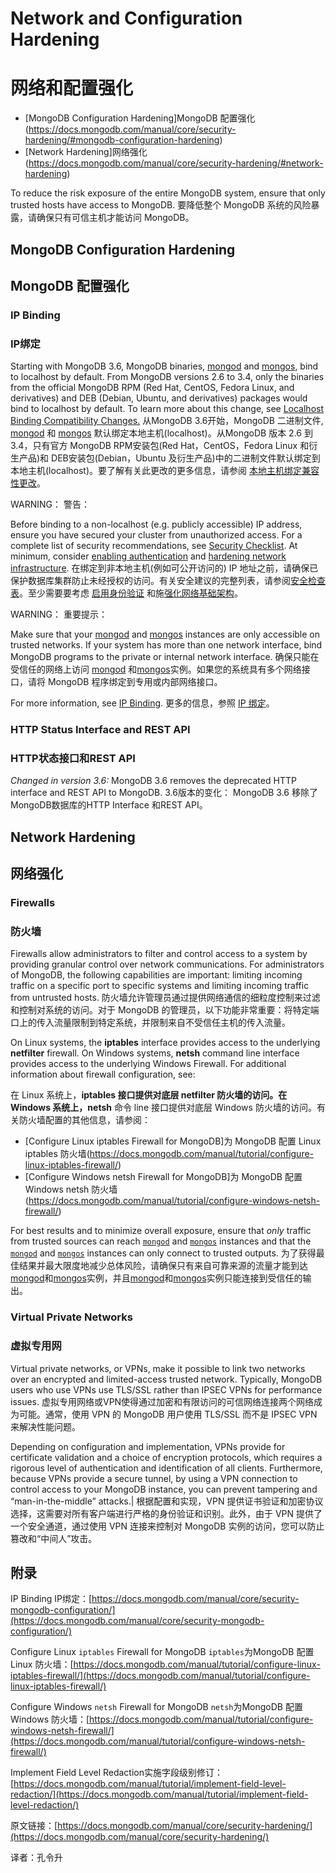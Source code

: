 # Network and Configuration Hardening[](https://docs.mongodb.com/manual/core/security-hardening/ "Permalink to this headline")

# 网络和配置强化


-   [MongoDB Configuration Hardening]MongoDB 配置强化(https://docs.mongodb.com/manual/core/security-hardening/#mongodb-configuration-hardening)
-   [Network Hardening]网络强化(https://docs.mongodb.com/manual/core/security-hardening/#network-hardening)

To reduce the risk exposure of the entire MongoDB system, ensure that only trusted hosts have access to MongoDB.
要降低整个 MongoDB 系统的风险暴露，请确保只有可信主机才能访问 MongoDB。

## MongoDB Configuration Hardening

## MongoDB 配置强化

### IP Binding

### IP绑定

Starting with MongoDB 3.6, MongoDB binaries, [mongod](https://docs.mongodb.com/manual/reference/program/mongod/#bin.mongod)  and  [mongos](https://docs.mongodb.com/manual/reference/program/mongos/#bin.mongos), bind to localhost by default. From MongoDB versions 2.6 to 3.4, only the binaries from the official MongoDB RPM (Red Hat, CentOS, Fedora Linux, and derivatives) and DEB (Debian, Ubuntu, and derivatives) packages would bind to localhost by default. To learn more about this change, see  [Localhost Binding Compatibility Changes.](https://docs.mongodb.com/manual/release-notes/3.6-compatibility/#bind-ip-compatibility)
从MongoDB 3.6开始，MongoDB 二进制文件, [mongod](https://docs.mongodb.com/manual/reference/program/mongod/#bin.mongod) 和 [mongos](https://docs.mongodb.com/manual/reference/program/mongos/#bin.mongos) 默认绑定本地主机(localhost)。从MongoDB 版本 2.6 到 3.4，只有官方 MongoDB RPM安装包(Red Hat，CentOS，Fedora Linux 和衍生产品)和 DEB安装包(Debian，Ubuntu 及衍生产品)中的二进制文件默认绑定到本地主机(localhost)。要了解有关此更改的更多信息，请参阅 [本地主机绑定兼容性更改](https://docs.mongodb.com/manual/release-notes/3.6-compatibility/#bind-ip-compatibility)。

WARNING：
警告：

Before binding to a non-localhost (e.g. publicly accessible) IP address, ensure you have secured your cluster from unauthorized access. For a complete list of security recommendations, see [Security Checklist](https://docs.mongodb.com/manual/administration/security-checklist/). At minimum, consider [enabling authentication](https://docs.mongodb.com/manual/administration/security-checklist/#checklist-auth) and [hardening network infrastructure](https://docs.mongodb.com/manual/core/security-hardening/#).
在绑定到非本地主机(例如可公开访问的) IP 地址之前，请确保已保护数据库集群防止未经授权的访问。有关安全建议的完整列表，请参阅[安全检查表](https://docs.mongodb.com/manual/administration/security-checklist/)。至少需要要考虑 [启用身份验证](https://docs.mongodb.com/manual/administration/security-checklist/#checklist-auth) 和施[强化网络基础架构](https://docs.mongodb.com/manual/core/security-hardening/#)。

WARNING：
重要提示：

Make sure that your [mongod](https://docs.mongodb.com/manual/reference/program/mongod/#bin.mongod) and [mongos](https://docs.mongodb.com/manual/reference/program/mongos/#bin.mongos) instances are only accessible on trusted networks. If your system has more than one network interface, bind MongoDB programs to the private or internal network interface.
确保只能在受信任的网络上访问 [mongod](https://docs.mongodb.com/manual/reference/program/mongod/#bin.mongod) 和[mongos](https://docs.mongodb.com/manual/reference/program/mongos/#bin.mongos)实例。如果您的系统具有多个网络接口，请将 MongoDB 程序绑定到专用或内部网络接口。

For more information, see [IP Binding](https://docs.mongodb.com/manual/core/security-mongodb-configuration/).
更多的信息，参照 [IP 绑定](https://docs.mongodb.com/manual/core/security-mongodb-configuration/)。

### HTTP Status Interface and REST API

### HTTP状态接口和REST API

*Changed in version 3.6:* MongoDB 3.6 removes the deprecated HTTP interface and REST API to MongoDB.
3.6版本的变化： MongoDB 3.6 移除了 MongoDB数据库的HTTP Interface 和REST API。

## Network Hardening

## 网络强化

### Firewalls

### 防火墙

Firewalls allow administrators to filter and control access to a system by providing granular control over network communications. For administrators of MongoDB, the following capabilities are important: limiting incoming traffic on a specific port to specific systems and limiting incoming traffic from untrusted hosts.
防火墙允许管理员通过提供网络通信的细粒度控制来过滤和控制对系统的访问。对于 MongoDB 的管理员，以下功能非常重要：将特定端口上的传入流量限制到特定系统，并限制来自不受信任主机的传入流量。

On Linux systems, the **iptables** interface provides access to the underlying **netfilter** firewall. On Windows systems, **netsh** command line interface provides access to the underlying Windows Firewall. For additional information about firewall configuration, see:

在 Linux 系统上，**iptables **接口提供对底层 **netfilter** 防火墙的访问。在 Windows 系统上**，netsh** 命令 line 接口提供对底层 Windows 防火墙的访问。有关防火墙配置的其他信息，请参阅：

-   [Configure Linux iptables Firewall for MongoDB]为 MongoDB 配置 Linux iptables 防火墙(https://docs.mongodb.com/manual/tutorial/configure-linux-iptables-firewall/)
-   [Configure Windows netsh Firewall for MongoDB]为 MongoDB 配置 Windows netsh 防火墙(https://docs.mongodb.com/manual/tutorial/configure-windows-netsh-firewall/)

For best results and to minimize overall exposure, ensure that *only* traffic from trusted sources can reach [`mongod`](https://docs.mongodb.com/manual/reference/program/mongod/#bin.mongod) and [`mongos`](https://docs.mongodb.com/manual/reference/program/mongos/#bin.mongos) instances and that the [`mongod`](https://docs.mongodb.com/manual/reference/program/mongod/#bin.mongod) and [`mongos`](https://docs.mongodb.com/manual/reference/program/mongos/#bin.mongos) instances can only connect to trusted outputs.
为了获得最佳结果并最大限度地减少总体风险，请确保只有来自可靠来源的流量才能到达[mongod](https://docs.mongodb.com/manual/reference/program/mongod/#bin.mongod)和[mongos](https://docs.mongodb.com/manual/reference/program/mongos/#bin.mongos)实例，并且[mongod](https://docs.mongodb.com/manual/reference/program/mongod/#bin.mongod)和[mongos](https://docs.mongodb.com/manual/reference/program/mongos/#bin.mongos)实例只能连接到受信任的输出。

### Virtual Private Networks

### 虚拟专用网

Virtual private networks, or VPNs, make it possible to link two networks over an encrypted and limited-access trusted network. Typically, MongoDB users who use VPNs use TLS/SSL rather than IPSEC VPNs for performance issues.
虚拟专用网络或VPN使得通过加密和有限访问的可信网络连接两个网络成为可能。通常，使用 VPN 的 MongoDB 用户使用 TLS/SSL 而不是 IPSEC VPN 来解决性能问题。

Depending on configuration and implementation, VPNs provide for certificate validation and a choice of encryption protocols, which requires a rigorous level of authentication and identification of all clients. Furthermore, because VPNs provide a secure tunnel, by using a VPN connection to control access to your MongoDB instance, you can prevent tampering and “man-in-the-middle” attacks.|
根据配置和实现，VPN 提供证书验证和加密协议选择，这需要对所有客户端进行严格的身份验证和识别。此外，由于 VPN 提供了一个安全通道，通过使用 VPN 连接来控制对 MongoDB 实例的访问，您可以防止篡改和“中间人”攻击。

## 附录

IP Binding IP绑定：[https://docs.mongodb.com/manual/core/security-mongodb-configuration/](https://docs.mongodb.com/manual/core/security-mongodb-configuration/)

Configure Linux  `iptables`  Firewall for MongoDB  `iptables`为MongoDB 配置Linux 防火墙：[https://docs.mongodb.com/manual/tutorial/configure-linux-iptables-firewall/](https://docs.mongodb.com/manual/tutorial/configure-linux-iptables-firewall/)

Configure Windows  `netsh`  Firewall for MongoDB    `netsh`为MongoDB 配置Windows 防火墙：[https://docs.mongodb.com/manual/tutorial/configure-windows-netsh-firewall/](https://docs.mongodb.com/manual/tutorial/configure-windows-netsh-firewall/)

Implement Field Level Redaction实施字段级别修订：[https://docs.mongodb.com/manual/tutorial/implement-field-level-redaction/](https://docs.mongodb.com/manual/tutorial/implement-field-level-redaction/)


原文链接：[https://docs.mongodb.com/manual/core/security-hardening/](https://docs.mongodb.com/manual/core/security-hardening/)

译者：孔令升
